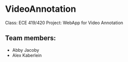 # VideoAnnotation

Class: ECE 419/420
Project: WebApp for Video Annotation

## Team members:
- Abby Jacoby
- Alex Kaberlein
